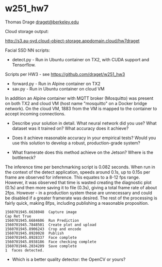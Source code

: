 # w251_hw7

Thomas Drage <draget@berkeley.edu>

Cloud storage output:

http://s3.au-syd.cloud-object-storage.appdomain.cloud/hw7draget

Facial SSD NN scripts:

- detect.py - Run in Ubuntu container on TX2, with CUDA support and Tensorflow.


Scripts per HW3 - see https://github.com/draget/w251_hw3

- forward.py - Run in Alpine container on TX2
- sav.py - Run in Ubuntu container on cloud VM

In addition an Alpine container with MQTT broker (Mosquitto) was present on both TX2 and cloud VM (host name "mosquitto" on a Docker bridge network). On the cloud VM, 1883 from the VM is mapped to the container to accept incoming connections.

- Describe your solution in detail. What neural network did you use? What dataset was it trained on? What accuracy does it achieve?

- Does it achieve reasonable accuracy in your empirical tests? Would you use this solution to develop a robust, production-grade system?

- What framerate does this method achieve on the Jetson? Where is the bottleneck?

The inference time per benchmarking script is 0.082 seconds. When run in the context of the detect application, speeds around 0.1s, up to 0.15s per frame are observed for inference. This equates to a 8-12 fps range. However, it was observed that time is wasted creating the diagnostic plot (0.1s) and then more saving it to file (0.3s), giving a total frame rate of about 2fps. However - in a production system these are unnecessary and could be disabled if a greater framerate was desired. The rest of the processing is fairly quick, making 8fps, including publishing a reasonable proposition.

```
1560701945.6638048  Capture image
Cap Ret True
1560701945.6684606  Run Prediction
1560701945.7848501  Create plot and upload
1560701945.8906243  Crop and encode
1560701945.8920028  Publish
1560701945.8928337  Face complete
1560701945.8938186  Face checking complete
1560701946.2034209  Save complete
1  faces detected.
```

- Which is a better quality detector: the OpenCV or yours?



